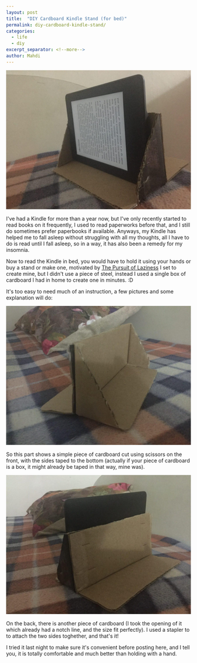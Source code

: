 ```yaml
---
layout: post
title:  "DIY Cardboard Kindle Stand (for bed)"
permalink: diy-cardboard-kindle-stand/
categories:
  - life
  - diy
excerpt_separator: <!--more-->
author: Mahdi
---
```


![a view of the stand + kindle](/img/kindle-stand/1.jpg)

I've had a Kindle for more than a year now, but I've only recently started to read books on it frequently, I used to read paperworks before that, and I still do sometimes prefer paperbooks if available. Anyways, my Kindle has helped me to fall asleep without struggling with all my thoughts, all I have to do is read until I fall asleep, so in a way, it has also been a remedy for my insomnia.

Now to read the Kindle in bed, you would have to hold it using your hands or buy a stand or make one, motivated by [The Pursuit of Laziness](https://blog.xkcd.com/2009/04/13/the-pursuit-of-laziness/) I set to create mine, but I didn't use a piece of steel, instead I used a single box of cardboard I had in home to create one in minutes. :D

<!--more-->

It's too easy to need much of an instruction, a few pictures and some explanation will do:

![a view of the stand without kindle](/img/kindle-stand/0.jpg)

So this part shows a simple piece of cardboard cut using scissors on the front, with the sides taped to the bottom (actually if your piece of cardboard is a box, it might already be taped in that way, mine was).

![a view of the stand's back side](/img/kindle-stand/2.jpg)

On the back, there is another piece of cardboard (I took the opening of it which already had a notch line, and the size fit perfectly). I used a stapler to to attach the two sides toghether, and that's it!

I tried it last night to make sure it's convenient before posting here, and I tell you, it is totally comfortable and much better than holding with a hand.

